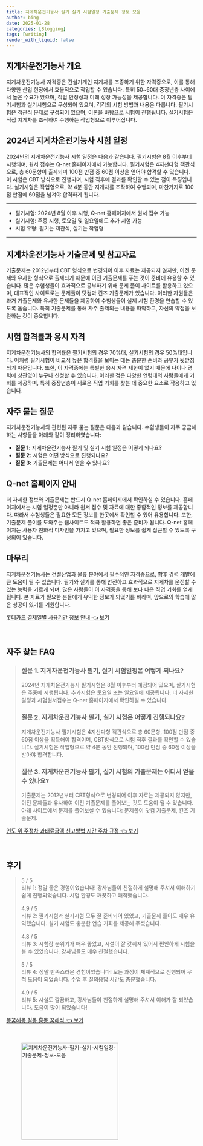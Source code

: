 ```yaml
---
title: 지게차운전기능사 필기 실기 시험일정 기출문제 정보 모음
author: bing
date: 2025-01-28
categories: [Blogging]
tags: [writing]
render_with_liquid: false
---
```



<h2 id='지게차운전기능사 개요'>지게차운전기능사 개요</h2>

<p>지게차운전기능사 자격증은 건설기계인 지게차를 조종하기 위한 자격증으로, 이를 통해 다양한 산업 현장에서 효율적으로 작업할 수 있습니다. 특히 50~60대 중장년층 사이에서 높은 수요가 있으며, 직업 안정성과 미래 성장 가능성을 제공합니다. 이 자격증은 필기시험과 실기시험으로 구성되어 있으며, 각각의 시험 방법과 내용은 다릅니다. 필기시험은 객관식 문제로 구성되어 있으며, 이론을 바탕으로 시험이 진행됩니다. 실기시험은 직접 지게차를 조작하여 수행하는 작업형으로 이루어집니다.</p>

<h2 id='2024년 시험 일정'>2024년 지게차운전기능사 시험 일정</h2>

<p>2024년의 지게차운전기능사 시험 일정은 다음과 같습니다. 필기시험은 8월 이후부터 시행되며, 원서 접수는 Q-net 홈페이지에서 가능합니다. 필기시험은 4지선다형 객관식으로, 총 60문항이 출제되며 100점 만점 중 60점 이상을 얻어야 합격할 수 있습니다. 이 시험은 CBT 방식으로 진행되며, 시험 직후에 결과를 확인할 수 있는 점이 특징입니다. 실기시험은 작업형으로, 약 4분 동안 지게차를 조작하여 수행되며, 마찬가지로 100점 만점에 60점을 넘겨야 합격하게 됩니다.</p>

<hr />

<ul>
    <li>필기시험: 2024년 8월 이후 시행, Q-net 홈페이지에서 원서 접수 가능</li>
    <li>실기시험: 주중 시행, 토요일 및 일요일에도 추가 시험 가능</li>
    <li>시험 유형: 필기는 객관식, 실기는 작업형</li>
</ul>

<hr />

<h2 id='기출문제 및 참고자료'>지게차운전기능사 기출문제 및 참고자료</h2>

<p>기출문제는 2012년부터 CBT 형식으로 변경되어 이후 자료는 제공되지 않지만, 이전 문제와 유사한 형식으로 출제되기 때문에 이전 기출문제를 푸는 것이 준비에 유용할 수 있습니다. 많은 수험생들이 효과적으로 공부하기 위해 문제 풀이 사이트를 활용하고 있으며, 대표적인 사이트로는 문제풀이 닷컴과 킨즈 기출문제가 있습니다. 이러한 자원들은 과거 기출문제와 유사한 문제들을 제공하여 수험생들이 실제 시험 환경을 연습할 수 있도록 돕습니다. 특히 기출문제를 통해 자주 출제되는 내용을 파악하고, 자신의 약점을 보완하는 것이 중요합니다.</p>

<h2 id='시험 합격률과 응시 자격'>시험 합격률과 응시 자격</h2>

<p>지게차운전기능사의 합격률은 필기시험의 경우 70%대, 실기시험의 경우 50%대입니다. 이처럼 필기시험이 비교적 높은 합격률을 보이는 데는 충분한 준비와 공부가 뒷받침되기 때문입니다. 또한, 이 자격증에는 특별한 응시 자격 제한이 없기 때문에 나이나 경력에 상관없이 누구나 신청할 수 있습니다. 이러한 점은 다양한 연령대의 사람들에게 기회를 제공하며, 특히 중장년층이 새로운 직업 기회를 찾는 데 중요한 요소로 작용하고 있습니다.</p>

<h2 id='자주 묻는 질문'>자주 묻는 질문</h2>

<p>지게차운전기능사와 관련된 자주 묻는 질문은 다음과 같습니다. 수험생들이 자주 궁금해하는 사항들을 아래와 같이 정리하였습니다:</p>

<ul>
    <li><b>질문 1:</b> 지게차운전기능사 필기 및 실기 시험 일정은 어떻게 되나요?</li>
    <li><b>질문 2:</b> 시험은 어떤 방식으로 진행되나요?</li>
    <li><b>질문 3:</b> 기출문제는 어디서 얻을 수 있나요?</li>
</ul>

<h2 id='Q-net 홈페이지'>Q-net 홈페이지 안내</h2>

<p>더 자세한 정보와 기출문제는 반드시 Q-net 홈페이지에서 확인하실 수 있습니다. 홈페이지에서는 시험 일정뿐만 아니라 원서 접수 및 자료에 대한 종합적인 정보를 제공합니다. 따라서 수험생들은 필요한 모든 정보를 한곳에서 확인할 수 있어 유용합니다. 또한, 기출문제 풀이를 도와주는 웹사이트도 적극 활용하면 좋은 준비가 됩니다. Q-net 홈페이지는 사용자 친화적 디자인을 가지고 있으며, 필요한 정보를 쉽게 접근할 수 있도록 구성되어 있습니다.</p>

<h2 id='마무리'>마무리</h2>

<p>지게차운전기능사는 건설산업과 물류 분야에서 필수적인 자격증으로, 향후 경력 개발에 큰 도움이 될 수 있습니다. 필기와 실기를 통해 안전하고 효과적으로 지게차를 운전할 수 있는 능력을 기르게 되며, 많은 사람들이 이 자격증을 통해 보다 나은 직업 기회를 얻게 됩니다. 본 자료가 필요한 분들에게 유익한 정보가 되었기를 바라며, 앞으로의 학습에 많은 성공이 있기를 기원합니다.</p>


<p><a class="click-button" title="롯데카드 결제일별 사용기간 정보 안내" href="https://24nara.github.io/posts/%EB%A1%AF%EB%8D%B0%EC%B9%B4%EB%93%9C-%EA%B2%B0%EC%A0%9C%EC%9D%BC%EB%B3%84-%EC%82%AC%EC%9A%A9%EA%B8%B0%EA%B0%84-%EC%A0%95%EB%B3%B4-%EC%95%88%EB%82%B4/" rel="dofollow">롯데카드 결제일별 사용기간 정보 안내 👈 보기</a></p><br>
<h2 id='자주_찾는_FAQ'>자주 찾는 FAQ</h2>
<div itemscope="" itemtype="https://schema.org/FAQPage"> 
<blockquote> 
<div itemscope="" itemprop="mainEntity" itemtype="https://schema.org/Question"> 
<h3 itemprop="name">질문 1. 지게차운전기능사 필기, 실기 시험일정은 어떻게 되나요?</h3> 
<div itemscope="" itemprop="acceptedAnswer" itemtype="https://schema.org/Answer"> 
<span itemprop="text"> 
<p>2024년 지게차운전기능사 필기시험은 8월 이후부터 예정되어 있으며, 실기시험은 주중에 시행됩니다. 추가시험은 토요일 또는 일요일에 제공됩니다. 더 자세한 일정과 시험원서접수는 Q-net 홈페이지에서 확인하실 수 있습니다.</p> 
</span> 
</div> 
</div> 

<div itemscope="" itemprop="mainEntity" itemtype="https://schema.org/Question"> 
<h3 itemprop="name">질문 2. 지게차운전기능사 필기, 실기 시험은 어떻게 진행되나요?</h3> 
<div itemscope="" itemprop="acceptedAnswer" itemtype="https://schema.org/Answer"> 
<span itemprop="text"> 
<p>지게차운전기능사 필기시험은 4지선다형 객관식으로 총 60문항, 100점 만점 중 60점 이상을 획득해야 합격이며, CBT방식으로 시험 직후 결과를 확인할 수 있습니다. 실기시험은 작업형으로 약 4분 동안 진행되며, 100점 만점 중 60점 이상을 받아야 합격합니다.</p> 
</span> 
</div> 
</div> 

<div itemscope="" itemprop="mainEntity" itemtype="https://schema.org/Question"> 
<h3 itemprop="name">질문 3. 지게차운전기능사 필기, 실기 시험의 기출문제는 어디서 얻을 수 있나요?</h3> 
<div itemscope="" itemprop="acceptedAnswer" itemtype="https://schema.org/Answer"> 
<span itemprop="text"> 
<p>기출문제는 2012년부터 CBT형식으로 변경되어 이후 자료는 제공되지 않지만, 이전 문제들과 유사하여 이전 기출문제를 풀어보는 것도 도움이 될 수 있습니다. 아래 사이트에서 문제를 풀어보실 수 있습니다: 문제풀이 닷컴 기출문제, 킨즈 기출문제.</p> 
</span> 
</div> 
</div> 

</blockquote> 
</div>
<p><a class="click-button" title="인도 위 주정차 과태료금액 신고방법 시간 주차 규정" href="https://24nara.github.io/posts/%EC%9D%B8%EB%8F%84-%EC%9C%84-%EC%A3%BC%EC%A0%95%EC%B0%A8-%EA%B3%BC%ED%83%9C%EB%A3%8C%EA%B8%88%EC%95%A1-%EC%8B%A0%EA%B3%A0%EB%B0%A9%EB%B2%95-%EC%8B%9C%EA%B0%84-%EC%A3%BC%EC%B0%A8-%EA%B7%9C%EC%A0%95/" rel="dofollow">인도 위 주정차 과태료금액 신고방법 시간 주차 규정 👈 보기</a></p><br>
<h2 id='후기'>후기</h2>
<div itemscope itemtype="https://schema.org/Product">
  <blockquote>
  <div itemprop="review" itemscope itemtype="https://schema.org/Review">
      <div itemprop="reviewRating" itemscope itemtype="https://schema.org/Rating"> <span itemprop="ratingValue">5</span> / <span itemprop="bestRating">5</span> </div>
      <span itemprop="reviewBody">리뷰 1: 정말 좋은 경험이었습니다! 강사님들이 친절하게 설명해 주셔서 이해하기 쉽게 진행되었습니다. 시험 환경도 깨끗하고 쾌적했습니다.</span>
  </div>
  <br>
  <div itemprop="review" itemscope itemtype="https://schema.org/Review">
      <div itemprop="reviewRating" itemscope itemtype="https://schema.org/Rating"> <span itemprop="ratingValue">4.9</span> / <span itemprop="bestRating">5</span> </div>
      <span itemprop="reviewBody">리뷰 2: 필기시험과 실기시험 모두 잘 준비되어 있었고, 기출문제 풀이도 매우 유익했습니다. 실기 시험도 충분한 연습 기회를 제공해 주셨습니다.</span>
  </div>
  <br>
  <div itemprop="review" itemscope itemtype="https://schema.org/Review">
      <div itemprop="reviewRating" itemscope itemtype="https://schema.org/Rating"> <span itemprop="ratingValue">4.8</span> / <span itemprop="bestRating">5</span> </div>
      <span itemprop="reviewBody">리뷰 3: 시험장 분위기가 매우 좋았고, 시설이 잘 갖춰져 있어서 편안하게 시험을 볼 수 있었습니다. 강사님들도 매우 친절했습니다.</span>
  </div>
  <br>
  <div itemprop="review" itemscope itemtype="https://schema.org/Review">
      <div itemprop="reviewRating" itemscope itemtype="https://schema.org/Rating"> <span itemprop="ratingValue">5</span> / <span itemprop="bestRating">5</span> </div>
      <span itemprop="reviewBody">리뷰 4: 정말 만족스러운 경험이었습니다! 모든 과정이 체계적으로 진행되어 무척 도움이 되었습니다. 수업 후 질의응답 시간도 충분했습니다.</span>
  </div>
  <br>
  <div itemprop="review" itemscope itemtype="https://schema.org/Review">
      <div itemprop="reviewRating" itemscope itemtype="https://schema.org/Rating"> <span itemprop="ratingValue">4.9</span> / <span itemprop="bestRating">5</span> </div>
      <span itemprop="reviewBody">리뷰 5: 시설도 깔끔하고, 강사님들이 친절하게 설명해 주셔서 이해가 잘 되었습니다. 도움이 많이 되었습니다!</span>
  </div>
  </blockquote>
</div>
<p><a class="click-button" title="똥꿈해몽 길몽 흉몽 꿈해석" href="https://24nara.github.io/posts/%EB%98%A5%EA%BF%88%ED%95%B4%EB%AA%BD-%EA%B8%B8%EB%AA%BD-%ED%9D%89%EB%AA%BD-%EA%BF%88%ED%95%B4%EC%84%9D/" rel="dofollow">똥꿈해몽 길몽 흉몽 꿈해석 👈 보기</a></p><br>
<figure class="image"><img src="https://24nara.github.io/assets/img/thumbnail/지게차운전기능사-필기-실기-시험일정-기출문제-정보-모음.webp" alt="지게차운전기능사-필기-실기-시험일정-기출문제-정보-모음" width="256" height="256"></figure>